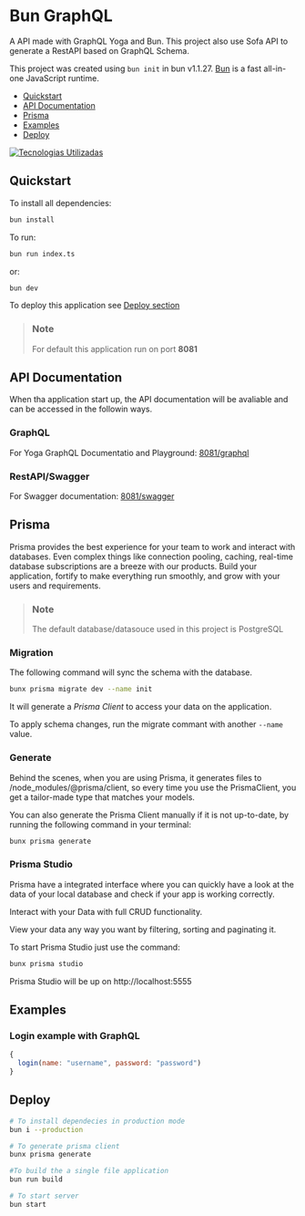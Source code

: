 # Bun GraphQL

A API made with GraphQL Yoga and Bun. This project also use Sofa API to generate a RestAPI based on GraphQL Schema.

This project was created using `bun init` in bun v1.1.27. [Bun](https://bun.sh) is a fast all-in-one JavaScript runtime.

- [Quickstart](#quickstart)
- [API Documentation](#api-documentation)
- [Prisma](#prisma)
- [Examples](#examples)
- [Deploy](#deploy)

[![Tecnologias Utilizadas](https://skillicons.dev/icons?i=js,ts,bun,graphql,prisma&theme=dark)](https://skillicons.dev)


## Quickstart

To install all dependencies:

```bash
bun install
```

To run:

```bash
bun run index.ts
```

or:

```bash
bun dev
```
To deploy this application see [Deploy section](#deploy)

> ### Note
> For default this application run on port **8081**

## API Documentation

When tha application start up, the API documentation will be avaliable and can be accessed in the followin ways.

### GraphQL

For Yoga GraphQL Documentatio and Playground: [8081/graphql](http://localhost:8081/graphql)

### RestAPI/Swagger

For Swagger documentation: [8081/swagger](http://localhost:8081/swagger)

## Prisma

Prisma provides the best experience for your team to work and interact with databases. Even complex things like connection pooling, caching, real-time database subscriptions are a breeze with our products.
Build your application, fortify to make everything run smoothly, and grow with your users and requirements.

> ### Note
> The default database/datasouce used in this project is PostgreSQL


### Migration

The following command will sync the schema with the database.
```bash
bunx prisma migrate dev --name init
```
It will generate a *Prisma Client* to access your data on the application.

To apply schema changes, run the migrate commant with another `--name` value.

### Generate

Behind the scenes, when you are using Prisma, it generates files to /node_modules/@prisma/client, so every time you use the PrismaClient, you get a tailor-made type that matches your models.

You can also generate the Prisma Client manually if it is not up-to-date, by running the following command in your terminal:
```bash
bunx prisma generate
```

### Prisma Studio

Prisma have a integrated interface where you can quickly have a look at the data of your local database and check if your app is working correctly.

Interact with your Data with full CRUD functionality.

View your data any way you want by filtering, sorting and paginating it.

To start Prisma Studio just use the command:
```bash
bunx prisma studio
```

Prisma Studio will be up on http://localhost:5555

## Examples

### Login example with GraphQL

```js
{
  login(name: "username", password: "password")
}
```

## Deploy
```bash
# To install dependecies in production mode
bun i --production

# To generate prisma client
bunx prisma generate

#To build the a single file application
bun run build

# To start server
bun start
```
